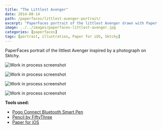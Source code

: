 ```yaml
---
title: "The Littlest Avenger"
date: 2014-08-14
path: /paperfaces/littlest-avenger-portrait/
excerpt: "PaperFaces portrait of the littlest Avenger drawn with Paper for iOS on an iPad."
image: ../../images/paperfaces-littlest-avenger.jpg
categories: [paperfaces]
tags: [portrait, illustration, Paper for iOS, Sktchy]
---
```


PaperFaces portrait of the littlest Avenger inspired by a photograph on Sktchy.

![Work in process screenshot](../../images/paperfaces-littlest-avenger-process-1-lg.jpg)

![Work in process screenshot](../../images/paperfaces-littlest-avenger-process-2-lg.jpg)

![Work in process screenshot](../../images/paperfaces-littlest-avenger-process-3-lg.jpg)

![Work in process screenshot](../../images/paperfaces-littlest-avenger-process-4-lg.jpg)

**Tools used:**

- [Pogo Connect Bluetooth Smart Pen](https://www.amazon.com/gp/product/B009K448L4/ref=as_li_ss_tl?ie=UTF8&camp=1789&creative=390957&creativeASIN=B009K448L4&linkCode=as2&tag=mademist-20)
- [Pencil by FiftyThree](https://amzn.to/35tCkJW)
- [Paper for iOS](https://paper.bywetransfer.com/)
